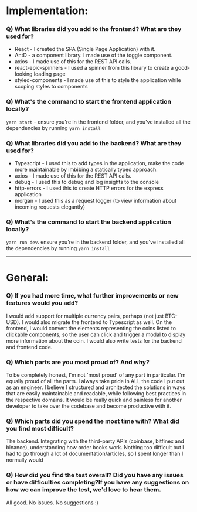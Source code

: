 # Implementation:

### Q) What libraries did you add to the frontend? What are they used for?

* React - I created the SPA (Single Page Application) with it.
* AntD - a component library. I made use of the toggle component.
* axios - I made use of this for the REST API calls.
* react-epic-spinners - I used a spinner from this library to create a good-looking loading page
* styled-components - I made use of this to style the application while scoping styles to components

### Q) What's the command to start the frontend application locally?

`yarn start` - ensure you're in the frontend folder, and you've installed all the dependencies by running `yarn install`

### Q) What libraries did you add to the backend? What are they used for?

* Typescript - I used this to add types in the application, make the code more maintainable by imbibing a statically
  typed approach.
* axios - I made use of this for the REST API calls.
* debug - I used this to debug and log insights to the console
* http-errors - I used this to create HTTP errors for the express application
* morgan - I used this as a request logger (to view information about incoming requests elegantly)

### Q) What's the command to start the backend application locally?

`yarn run dev`. ensure you're in the backend folder, and you've installed all the dependencies by running `yarn install`

---

# General:

### Q) If you had more time, what further improvements or new features would you add?

I would add support for multiple currency pairs, perhaps (not just BTC-USD). I would also migrate the frontend to
Typescript as well. On the frontend, I would convert the elements representing the coins listed to clickable components,
so the user can click and trigger a modal to display more information about the coin. I would also write tests for the
backend and frontend code.

### Q) Which parts are you most proud of? And why?

To be completely honest, I'm not 'most proud' of any part in particular. I'm equally proud of all the parts. I always
take pride in ALL the code I put out as an engineer. I believe I structured and architected the solutions in ways that
are easily maintainable and readable, while following best practices in the respective domains. It would be really quick
and painless for another developer to take over the codebase and become productive with it.

### Q) Which parts did you spend the most time with? What did you find most difficult?

The backend. Integrating with the third-party APIs (coinbase, bitfinex and binance), understanding how order books work.
Nothing too difficult but I had to go through a lot of documentation/articles, so I spent longer than I normally would

### Q) How did you find the test overall? Did you have any issues or have difficulties completing?If you have any suggestions on how we can improve the test, we'd love to hear them.

All good. No issues. No suggestions :)
